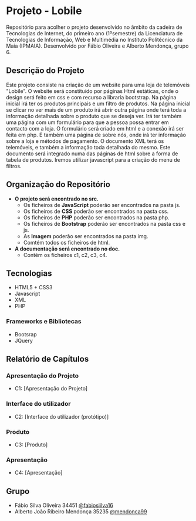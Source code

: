 # Projeto - Lobile 

Repositório para acolher o projeto desenvolvido no âmbito da cadeira de Tecnologias de Internet, do primeiro ano (1ºsemestre) da Licenciatura de Tecnologias de Informação,
Web e Multimédia no Instituto Politécnico da Maia (IPMAIA). Desenvolvido por Fábio Oliveira e Alberto Mendonça, grupo 6.

## Descrição do Projeto

Este projeto consiste na criação de um website para uma loja de telemóveis "Lobile". O website será constituído por páginas Html estáticas, onde o design será feito em css e com recurso a libraria bootstrap. Na página inicial irá ter os produtos principais e um filtro de produtos. Na página inicial se clicar no ver mais de um produto irá abrir outra página onde terá toda a informação detalhada sobre o produto que se deseja ver. Irá ter também uma página com um formulário para que a pessoa possa entrar em contacto com a loja. O formulário será criado em html e a conexão irá ser feita em php. E também uma página de sobre nós, onde irá ter informação sobre a loja e métodos de pagamento. O documento XML terá os telemóveis, e também a informação toda detalhada do mesmo. Este documento será integrado numa das páginas de html sobre a forma de tabela de produtos. Iremos utilizar javascript para a criação do menu de filtros.

## Organização do Repositório

* **O projeto será encontrado no src.**
  * Os ficheiros de **JavaScript** poderão ser encontrados na pasta js.
  * Os ficheiros de **CSS** poderão ser encontrados na pasta css.
  * Os ficheiros de **PHP** poderão ser encontrados na pasta php.
  * Os ficheiros de **Bootstrap** poderão ser encontrados na pasta css e js.
  * As **Imagem** poderão ser encontrados na pasta img.
  * Comtém todos os ficheiros de html.
* **A documentação será encontrado no doc.**
  * Contém os ficheiros c1, c2, c3, c4.

## Tecnologias

* HTML5 + CSS3
* Javascript
* XML
* PHP

### Frameworks e Bibliotecas

* Bootsrap
* JQuery

## Relatório de Capítulos

### Apresentação do Projeto
* C1: [Apresentação do Projeto]

### Interface do utilizador
* C2: [Interface do utilizador (protótipo)]

### Produto
* C3: [Produto]

### Apresentação
* C4: [Apresentação]

## Grupo
* Fábio Silva Oliveira 34451 [@fabiosiilva16](https://github.com/fabiosiilva16)
* Alberto João Ribeiro Mendonça 35235 [@mendonca99](https://github.com/mendonca99)
